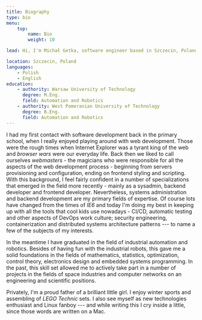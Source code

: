 ```yaml
---
title: Biography
type: bio
menu:
    top:
        name: Bio
        weight: 10

lead: Hi, I'm Michał Getka, software engineer based in Szczecin, Poland.

location: Szczecin, Poland
languages:
    - Polish
    - English
education:
    - authority: Warsaw University of Technology
      degree: M.Eng.
      field: Automation and Robotics
    - authority: West Pomeranian University of Technology
      degree: B.Eng.
      field: Automation and Robotics
---
```


I had my first contact with software development back in the primary school, when I really enjoyed playing around with web development. Those were the rough times when Internet Explorer was a tyrant king of the web and _browser wars_ were our everyday life. Back then we liked to call ourselves _webmasters_ - the magicians who were responsible for all the aspects of the web development process - beginning from servers provisioning and configuration, ending on frontend styling and scripting. With this background, I feel fairly confident in a number of specializations that emerged in the field more recently - mainly as a sysadmin, backend developer and frontend developer. Nevertheless, systems administration and backend development are my primary fields of expertise. Of course lots have changed from the times of _IE6_ and today I'm doing my best in keeping up with all the tools that cool kids use nowadays - CI/CD, automatic testing and other aspects of DevOps work culture; security engineering, containerization and distributed systems architecture patterns --- to name a few of the subjects of my interests.

In the meantime I have graduated in the field of industrial automation and robotics. Besides of having fun with the industrial robots, this gave me a solid foundations in the fields of mathematics, statistics, optimization, control theory, electronics design and embedded systems programming. In the past, this skill set allowed me to actively take part in a number of projects in the fields of space industries and computer networks on an engineering and scientific positions.

Privately, I'm a proud father of a brilliant little girl. I enjoy winter sports and assembling of _LEGO Technic_ sets. I also see myself as new technologies enthusiast and Linux fanboy --- and while writing this I cry inside a little, since those words are written on a Mac.
